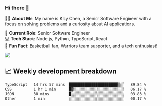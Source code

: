 ### Hi there 👋

👨‍💻 **About Me**: My name is Klay Chen, a Senior Software Engineer with a focus on solving problems and a curiosity about AI applications.

💼 **Current Role**: Senior Software Engineer  
💻 **Tech Stack**: Node.js, Python, TypeScript, React  
🏀 **Fun Fact**: Basketball fan, Warriors team supporter, and a tech enthusiast!

<img align="center" src="https://github-readme-stats.vercel.app/api?username=nameczz&show_icons=true&hide_title=true&theme=dracula" />

## 📈 Weekly development breakdown

<!--START_SECTION:waka-->

```txt
TypeScript   14 hrs 57 mins  ██████████████████████▒░░   89.84 %
CSS          1 hr 1 min      █▓░░░░░░░░░░░░░░░░░░░░░░░   06.17 %
JSON         38 mins         █░░░░░░░░░░░░░░░░░░░░░░░░   03.83 %
Other        1 min           ░░░░░░░░░░░░░░░░░░░░░░░░░   00.17 %
```

<!--END_SECTION:waka-->
